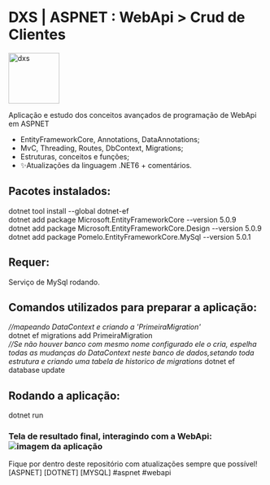 # DXS | ASPNET : WebApi > Crud de Clientes
<img src="https://dataxstudios.com.br/assets/images/logo_DXS_400_190.png" alt="dxs" width="100"/> 

Aplicação e estudo dos conceitos avançados de programação de WebApi em ASPNET

- EntityFrameworkCore, Annotations, DataAnnotations;
- MvC, Threading, Routes, DbContext, Migrations;
- Estruturas, conceitos e funções;
- ✨Atualizações da linguagem .NET6 + comentários.

## Pacotes instalados:
dotnet tool install --global dotnet-ef<br>
dotnet add package Microsoft.EntityFrameworkCore --version 5.0.9<br>
dotnet add package Microsoft.EntityFrameworkCore.Design --version 5.0.9<br>
dotnet add package Pomelo.EntityFrameworkCore.MySql --version 5.0.1

## Requer:
Serviço de MySql rodando.

## Comandos utilizados para preparar a aplicação:
_//mapeando DataContext e criando a 'PrimeiraMigration'_<br>
dotnet ef migrations add PrimeiraMigration<br>
_//Se não houver banco com mesmo nome configurado ele o cria, espelha todas as mudanças do DataContext neste banco de dados,setando toda estrutura e criando uma tabela de historico de migrations_
dotnet ef database update

## Rodando a aplicação:
dotnet run

### Tela de resultado final, interagindo com a WebApi:<br>![imagem da aplicação](https://dataxstudios.com.br/assets/images/github/aspnet_webapi_crud_clients_1.PNG)
Fique por dentro deste repositório com atualizações sempre que possível!<br>[ASPNET] [DOTNET] [MYSQL] #aspnet #webapi
